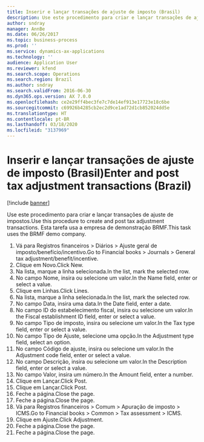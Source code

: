 ```yaml
---
title: Inserir e lançar transações de ajuste de imposto (Brasil)
description: Use este procedimento para criar e lançar transações de ajuste de impostos.
author: sndray
manager: AnnBe
ms.date: 06/26/2017
ms.topic: business-process
ms.prod: ''
ms.service: dynamics-ax-applications
ms.technology: ''
audience: Application User
ms.reviewer: kfend
ms.search.scope: Operations
ms.search.region: Brazil
ms.author: sndray
ms.search.validFrom: 2016-06-30
ms.dyn365.ops.version: AX 7.0.0
ms.openlocfilehash: ce2e29ff4bec3fe7c7de14ef913e17723e18c6be
ms.sourcegitcommit: c69926b4285cb2ec2d9ce1ad72d1cb852024dd5e
ms.translationtype: HT
ms.contentlocale: pt-BR
ms.lasthandoff: 03/18/2020
ms.locfileid: "3137969"
---
```

# <a name="enter-and-post-tax-adjustment-transactions-brazil"></a><span data-ttu-id="dfa85-103">Inserir e lançar transações de ajuste de imposto (Brasil)</span><span class="sxs-lookup"><span data-stu-id="dfa85-103">Enter and post tax adjustment transactions (Brazil)</span></span>

[!include [banner](../../includes/banner.md)]

<span data-ttu-id="dfa85-104">Use este procedimento para criar e lançar transações de ajuste de impostos.</span><span class="sxs-lookup"><span data-stu-id="dfa85-104">Use this procedure to create and post tax adjustment transactions.</span></span> <span data-ttu-id="dfa85-105">Esta tarefa usa a empresa de demonstração BRMF.</span><span class="sxs-lookup"><span data-stu-id="dfa85-105">This task uses the BRMF demo company.</span></span>

1. <span data-ttu-id="dfa85-106">Vá para Registros financeiros > Diários > Ajuste geral de imposto/benefício/incentivo.</span><span class="sxs-lookup"><span data-stu-id="dfa85-106">Go to Financial books > Journals > General tax adjustment/benefit/incentive.</span></span>
2. <span data-ttu-id="dfa85-107">Clique em Novo.</span><span class="sxs-lookup"><span data-stu-id="dfa85-107">Click New.</span></span>
3. <span data-ttu-id="dfa85-108">Na lista, marque a linha selecionada.</span><span class="sxs-lookup"><span data-stu-id="dfa85-108">In the list, mark the selected row.</span></span>
4. <span data-ttu-id="dfa85-109">No campo Nome, insira ou selecione um valor.</span><span class="sxs-lookup"><span data-stu-id="dfa85-109">In the Name field, enter or select a value.</span></span>
5. <span data-ttu-id="dfa85-110">Clique em Linhas.</span><span class="sxs-lookup"><span data-stu-id="dfa85-110">Click Lines.</span></span>
6. <span data-ttu-id="dfa85-111">Na lista, marque a linha selecionada.</span><span class="sxs-lookup"><span data-stu-id="dfa85-111">In the list, mark the selected row.</span></span>
7. <span data-ttu-id="dfa85-112">No campo Data, insira uma data.</span><span class="sxs-lookup"><span data-stu-id="dfa85-112">In the Date field, enter a date.</span></span>
8. <span data-ttu-id="dfa85-113">No campo ID do estabelecimento fiscal, insira ou selecione um valor.</span><span class="sxs-lookup"><span data-stu-id="dfa85-113">In the Fiscal establishment ID field, enter or select a value.</span></span>
9. <span data-ttu-id="dfa85-114">No campo Tipo de imposto, insira ou selecione um valor.</span><span class="sxs-lookup"><span data-stu-id="dfa85-114">In the Tax type field, enter or select a value.</span></span>
10. <span data-ttu-id="dfa85-115">No campo Tipo de Ajuste, selecione uma opção.</span><span class="sxs-lookup"><span data-stu-id="dfa85-115">In the Adjustment type field, select an option.</span></span>
11. <span data-ttu-id="dfa85-116">No campo Código de ajuste, insira ou selecione um valor.</span><span class="sxs-lookup"><span data-stu-id="dfa85-116">In the Adjustment code field, enter or select a value.</span></span>
12. <span data-ttu-id="dfa85-117">No campo Descrição, insira ou selecione um valor.</span><span class="sxs-lookup"><span data-stu-id="dfa85-117">In the Description field, enter or select a value.</span></span>
13. <span data-ttu-id="dfa85-118">No campo Valor, insira um número.</span><span class="sxs-lookup"><span data-stu-id="dfa85-118">In the Amount field, enter a number.</span></span>
14. <span data-ttu-id="dfa85-119">Clique em Lançar.</span><span class="sxs-lookup"><span data-stu-id="dfa85-119">Click Post.</span></span>
15. <span data-ttu-id="dfa85-120">Clique em Lançar.</span><span class="sxs-lookup"><span data-stu-id="dfa85-120">Click Post.</span></span>
16. <span data-ttu-id="dfa85-121">Feche a página.</span><span class="sxs-lookup"><span data-stu-id="dfa85-121">Close the page.</span></span>
17. <span data-ttu-id="dfa85-122">Feche a página.</span><span class="sxs-lookup"><span data-stu-id="dfa85-122">Close the page.</span></span>
18. <span data-ttu-id="dfa85-123">Vá para Registros financeiros > Comum > Apuração de imposto > ICMS.</span><span class="sxs-lookup"><span data-stu-id="dfa85-123">Go to Financial books > Common > Tax assessment > ICMS.</span></span>
19. <span data-ttu-id="dfa85-124">Clique em Ajuste.</span><span class="sxs-lookup"><span data-stu-id="dfa85-124">Click Adjustment.</span></span>
20. <span data-ttu-id="dfa85-125">Feche a página.</span><span class="sxs-lookup"><span data-stu-id="dfa85-125">Close the page.</span></span>
21. <span data-ttu-id="dfa85-126">Feche a página.</span><span class="sxs-lookup"><span data-stu-id="dfa85-126">Close the page.</span></span>

